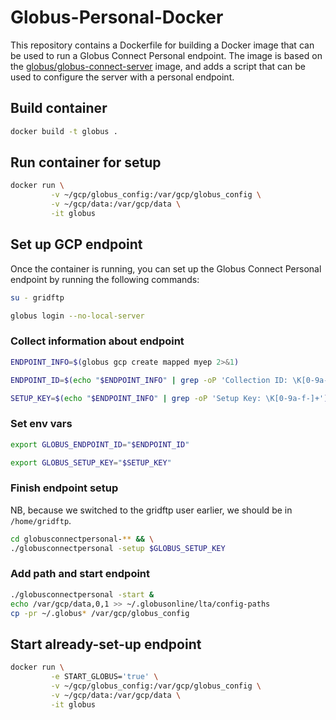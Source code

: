 # Globus-Personal-Docker

This repository contains a Dockerfile for building a Docker image that can be
used to run a Globus Connect Personal endpoint. The image is based on the
[globus/globus-connect-server](https://hub.docker.com/r/globus/globus-connect-server)
image, and adds a script that can be used to configure the server with a
personal endpoint.

## Build container

```sh
docker build -t globus .
```

## Run container for setup

```sh
docker run \
         -v ~/gcp/globus_config:/var/gcp/globus_config \
         -v ~/gcp/data:/var/gcp/data \
         -it globus
```

## Set up GCP endpoint

Once the container is running, you can set up the Globus Connect Personal
endpoint by running the following commands:

```sh
su - gridftp
```

```sh
globus login --no-local-server
```

### Collect information about endpoint

```sh
ENDPOINT_INFO=$(globus gcp create mapped myep 2>&1)
```

```sh
ENDPOINT_ID=$(echo "$ENDPOINT_INFO" | grep -oP 'Collection ID: \K[0-9a-f-]+')
```

```sh
SETUP_KEY=$(echo "$ENDPOINT_INFO" | grep -oP 'Setup Key: \K[0-9a-f-]+')
```

### Set env vars

```sh
export GLOBUS_ENDPOINT_ID="$ENDPOINT_ID"
```

```sh
export GLOBUS_SETUP_KEY="$SETUP_KEY"
```

### Finish endpoint setup

NB, because we switched to the gridftp user earlier, we should be in
`/home/gridftp`.

```sh
cd globusconnectpersonal-** && \
./globusconnectpersonal -setup $GLOBUS_SETUP_KEY
```

### Add path and start endpoint

```sh
./globusconnectpersonal -start &
echo /var/gcp/data,0,1 >> ~/.globusonline/lta/config-paths
cp -pr ~/.globus* /var/gcp/globus_config
```

## Start already-set-up endpoint

```sh
docker run \
         -e START_GLOBUS='true' \
         -v ~/gcp/globus_config:/var/gcp/globus_config \
         -v ~/gcp/data:/var/gcp/data \
         -it globus
```
